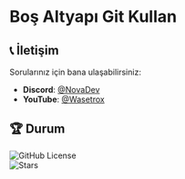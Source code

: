 # Boş Altyapı Git Kullan

## 📞 İletişim

Sorularınız için bana ulaşabilirsiniz:  
- **Discord**: [@NovaDev](https://discord.gg/novadev)  
- **YouTube**: [@Wasetrox](https://youtube.com/@Wasetrox)  

## 🏆 Durum

![GitHub License](https://img.shields.io/badge/license-MIT-blue.svg)  
![Stars](https://img.shields.io/github/stars/kullanici-adi/proje-adi?style=social)  
